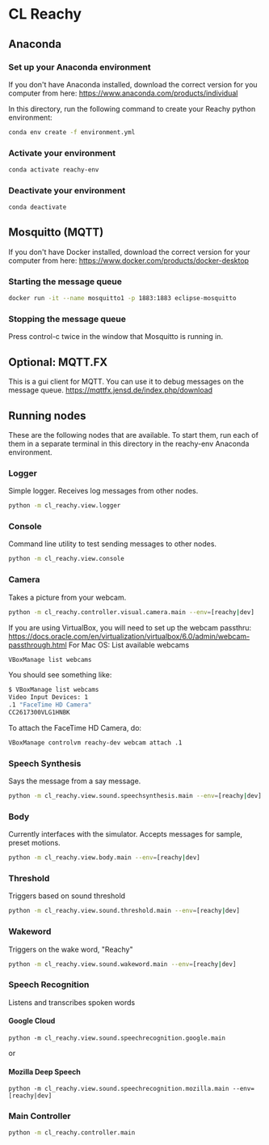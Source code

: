 # CL Reachy

## Anaconda
### Set up your Anaconda environment
If you don't have Anaconda installed, download the correct version for you computer from here:
https://www.anaconda.com/products/individual

In this directory, run the following command to create your Reachy python environment:
```bash
conda env create -f environment.yml
```

### Activate your environment
```bash
conda activate reachy-env
```

### Deactivate your environment
```bash
conda deactivate
```

## Mosquitto (MQTT)
If you don't have Docker installed, download the correct version for your computer from here:
https://www.docker.com/products/docker-desktop


### Starting the message queue
```bash
docker run -it --name mosquitto1 -p 1883:1883 eclipse-mosquitto
```

### Stopping the message queue
Press control-c twice in the window that Mosquitto is running in.

## Optional: MQTT.FX
This is a gui client for MQTT.  You can use it to debug messages on the message queue.
https://mqttfx.jensd.de/index.php/download

## Running nodes
These are the following nodes that are available.  To start them, run each of them in a separate terminal in this directory in the reachy-env Anaconda environment.

### Logger
Simple logger. Receives log messages from other nodes.
```bash
python -m cl_reachy.view.logger
```

### Console
Command line utility to test sending messages to other nodes.
```bash
python -m cl_reachy.view.console
```

### Camera
Takes a picture from your webcam.
```bash
python -m cl_reachy.controller.visual.camera.main --env=[reachy|dev]
```

If you are using VirtualBox, you will need to set up the webcam passthru:
https://docs.oracle.com/en/virtualization/virtualbox/6.0/admin/webcam-passthrough.html
For Mac OS:
List available webcams
```bash
VBoxManage list webcams
```
You should see something like:
```bash
$ VBoxManage list webcams
Video Input Devices: 1
.1 "FaceTime HD Camera"
CC2617300VLG1HNBK
```
To attach the FaceTime HD Camera, do:
```bash
VBoxManage controlvm reachy-dev webcam attach .1
```

### Speech Synthesis
Says the message from a say message.
```bash
python -m cl_reachy.view.sound.speechsynthesis.main --env=[reachy|dev]
```

### Body
Currently interfaces with the simulator. Accepts messages for sample, preset motions.
```bash
python -m cl_reachy.view.body.main --env=[reachy|dev]
```

### Threshold
Triggers based on sound threshold
```bash
python -m cl_reachy.view.sound.threshold.main --env=[reachy|dev]
```

### Wakeword
Triggers on the wake word, "Reachy"
```bash
python -m cl_reachy.view.sound.wakeword.main --env=[reachy|dev]
```

### Speech Recognition
Listens and transcribes spoken words
#### Google Cloud
```
python -m cl_reachy.view.sound.speechrecognition.google.main
```
or
#### Mozilla Deep Speech
```
python -m cl_reachy.view.sound.speechrecognition.mozilla.main --env=[reachy|dev]
```

### Main Controller
```bash
python -m cl_reachy.controller.main
```
